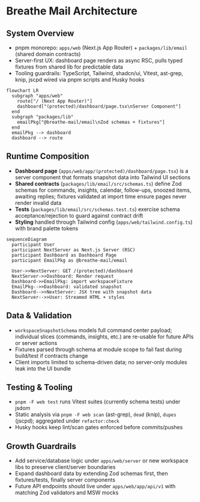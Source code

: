 # Breathe Mail Architecture

## System Overview
- pnpm monorepo: `apps/web` (Next.js App Router) + `packages/lib/email` (shared domain contracts)
- Server-first UX: dashboard page renders as async RSC, pulls typed fixtures from shared lib for predictable data
- Tooling guardrails: TypeScript, Tailwind, shadcn/ui, Vitest, ast-grep, knip, jscpd wired via pnpm scripts and Husky hooks

```mermaid
flowchart LR
  subgraph "apps/web"
    route["/ (Next App Router)"]
    dashboard["(protected)/dashboard/page.tsx\nServer Component"]
  end
  subgraph "packages/lib"
    emailPkg["@breathe-mail/email\nZod schemas + fixtures"]
  end
  emailPkg --> dashboard
  dashboard --> route
```

## Runtime Composition
- **Dashboard page** (`apps/web/app/(protected)/dashboard/page.tsx`) is a server component that formats snapshot data into Tailwind UI sections
- **Shared contracts** (`packages/lib/email/src/schemas.ts`) define Zod schemas for commands, insights, calendar, follow-ups, snoozed items, awaiting replies; fixtures validated at import time ensure pages never render invalid data
- **Tests** (`packages/lib/email/src/schemas.test.ts`) exercise schema acceptance/rejection to guard against contract drift
- **Styling** handled through Tailwind config (`apps/web/tailwind.config.ts`) with brand palette tokens

```mermaid
sequenceDiagram
  participant User
  participant NextServer as Next.js Server (RSC)
  participant Dashboard as Dashboard Page
  participant EmailPkg as @breathe-mail/email

  User->>NextServer: GET /(protected)/dashboard
  NextServer->>Dashboard: Render request
  Dashboard->>EmailPkg: import workspaceFixture
  EmailPkg-->>Dashboard: validated snapshot
  Dashboard-->>NextServer: JSX tree with snapshot data
  NextServer-->>User: Streamed HTML + styles
```

## Data & Validation
- `workspaceSnapshotSchema` models full command center payload; individual slices (commands, insights, etc.) are re-usable for future APIs or server actions
- Fixtures parsed through schema at module scope to fail fast during build/test if contracts change
- Client imports limited to schema-driven data; no server-only modules leak into the UI bundle

## Testing & Tooling
- `pnpm -F web test` runs Vitest suites (currently schema tests) under jsdom
- Static analysis via `pnpm -F web scan` (ast-grep), `dead` (knip), `dupes` (jscpd); aggregated under `refactor:check`
- Husky hooks keep lint/scan gates enforced before commits/pushes

## Growth Guardrails
- Add service/database logic under `apps/web/server` or new workspace libs to preserve client/server boundaries
- Expand dashboard data by extending Zod schemas first, then fixtures/tests, finally server components
- Future API endpoints should live under `apps/web/app/api/v1` with matching Zod validators and MSW mocks
